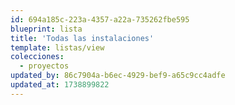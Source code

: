```yaml
---
id: 694a185c-223a-4357-a22a-735262fbe595
blueprint: lista
title: 'Todas las instalaciones'
template: listas/view
colecciones:
  - proyectos
updated_by: 86c7904a-b6ec-4929-bef9-a65c9cc4adfe
updated_at: 1738899822
---
```

